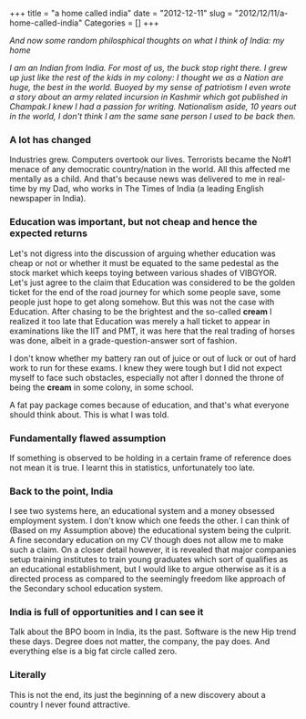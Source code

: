 +++
title = "a home called india"
date = "2012-12-11"
slug = "2012/12/11/a-home-called-india"
Categories = []
+++

*And now some random philosphical thoughts on what I think of India: my home*

*I am an Indian from India. For most of us, the buck stop right there. I grew up just like the rest of the kids in my colony: I thought we as a Nation are huge, the best in the world. Buoyed by my sense of patriotism I even wrote a story about an army related incursion in Kashmir which got published in Champak.I knew I had a passion for writing. Nationalism aside, 10 years out in the world, I don't think I am the same sane person I used to be back then.*

### A lot has changed

Industries grew. Computers overtook our lives. Terrorists became the No#1 menace of any democratic country/nation in the world. All this affected me mentally as a child. And that's because news was delivered to me in real-time by my Dad, who works in The Times of India (a leading English newspaper in India).

### Education was important, but not cheap and hence the expected returns 

Let's not digress into the discussion of arguing whether education was cheap or not or whether it must be equated to the same pedestal as the stock market which keeps toying between various shades of VIBGYOR. Let's just agree to the claim that Education was considered to be the golden ticket for the end of the road journey for which some people save, some people just hope to get along somehow. But this was not the case with Education. After chasing to be the brightest and the so-called **cream** I realized it too late that Education was merely a hall ticket to appear in examinations like the IIT and PMT, it was here that the real trading of horses was done, albeit in a grade-question-answer sort of fashion. 

I don't know whether my battery ran out of juice or out of luck or out of hard work to run for these exams. I knew they were tough but I did not expect myself to face such obstacles, especially not after I donned the throne of being the **cream** in some colony, in some school.

A fat pay package comes because of education, and that's what everyone should think about. This is what I was told.

### Fundamentally flawed assumption

If something is observed to be holding in a certain frame of reference does not mean it is true. I learnt this in statistics, unfortunately too late.

### Back to the point, India

I see two systems here, an educational system and a money obsessed employment system. I don't know which one feeds the other. I can think of (Based on my Assumption above) the educational system being the culprit. A fine secondary education on my CV though does not allow me to make such a claim. On a closer detail however, it is revealed that major companies setup training institutes to train young graduates which sort of qualifies as an educational establishment, but I would like to argue otherwise as it is a directed process as compared to the seemingly freedom like approach of the Secondary school education system.

### India is full of opportunities and I can see it

Talk about the BPO boom in India, its the past. Software is the new Hip trend these days. Degree does not matter, the company, the pay does. And everything else is a big fat circle called zero.

### Literally

This is not the end, its just the beginning of a new discovery about a country I never found attractive.
